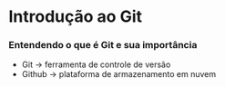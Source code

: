 # Introdução ao Git

### Entendendo o que é Git e sua importância

- Git → ferramenta de controle de versão
- Github → plataforma de armazenamento em nuvem